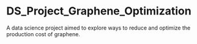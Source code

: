 # DS_Project_Graphene_Optimization
A data science project aimed to explore ways to reduce and optimize the production cost of graphene.
